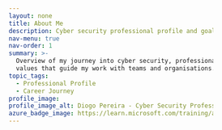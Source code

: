 ```yaml
---
layout: none
title: About Me
description: Cyber security professional profile and goals
nav-menu: true
nav-order: 1
summary: >-
  Overview of my journey into cyber security, professional focus areas, and the
  values that guide my work with teams and organisations.
topic_tags:
  - Professional Profile
  - Career Journey
profile_image:
profile_image_alt: Diogo Pereira - Cyber Security Professional
azure_badge_image: https://learn.microsoft.com/training/achievements/azure-administrator.svg
---
```

<!DOCTYPE html>
<html lang="en">
<head>
    <meta charset="UTF-8">
    <meta name="viewport" content="width=device-width, initial-scale=1.0">
    <title>About Me | Diogo - Cyber Security Portfolio</title>
    <style>
        * {
            margin: 0;
            padding: 0;
            box-sizing: border-box;
        }

        :root {
            --primary: #00d4ff;
            --secondary: #0066ff;
            --dark: #0a0e27;
            --darker: #050816;
            --text: #e4e4e7;
            --text-secondary: #a1a1aa;
            --accent: #7c3aed;
        }

        body {
            font-family: -apple-system, BlinkMacSystemFont, 'Segoe UI', system-ui, sans-serif;
            background: var(--darker);
            color: var(--text);
            line-height: 1.6;
            overflow-x: hidden;
        }

        /* Animated Background */
        .animated-bg {
            position: fixed;
            top: 0;
            left: 0;
            width: 100%;
            height: 100%;
            z-index: -1;
            background: linear-gradient(135deg, var(--darker) 0%, var(--dark) 100%);
        }

        .animated-bg::before {
            content: '';
            position: absolute;
            width: 200%;
            height: 200%;
            background: 
                radial-gradient(circle at 20% 50%, rgba(0, 212, 255, 0.1) 0%, transparent 50%),
                radial-gradient(circle at 80% 80%, rgba(124, 58, 237, 0.1) 0%, transparent 50%);
            animation: gradientShift 20s ease infinite;
        }

        @keyframes gradientShift {
            0%, 100% { transform: translate(0, 0); }
            50% { transform: translate(-50px, -50px); }
        }

        /* Navigation */
        nav {
            position: fixed;
            top: 0;
            width: 100%;
            padding: 1.5rem 5%;
            background: rgba(10, 14, 39, 0.8);
            backdrop-filter: blur(10px);
            z-index: 1000;
            border-bottom: 1px solid rgba(255, 255, 255, 0.1);
        }

        nav .container {
            max-width: 1400px;
            margin: 0 auto;
            display: flex;
            justify-content: space-between;
            align-items: center;
        }

        .logo {
            font-size: 1.5rem;
            font-weight: 700;
            background: linear-gradient(135deg, var(--primary), var(--accent));
            -webkit-background-clip: text;
            -webkit-text-fill-color: transparent;
            background-clip: text;
            text-decoration: none;
        }

        .nav-links {
            display: flex;
            gap: 2rem;
            list-style: none;
        }

        .nav-links a {
            color: var(--text);
            text-decoration: none;
            font-weight: 500;
            transition: all 0.3s ease;
            position: relative;
        }

        .nav-links a::after {
            content: '';
            position: absolute;
            bottom: -5px;
            left: 0;
            width: 0;
            height: 2px;
            background: var(--primary);
            transition: width 0.3s ease;
        }

        .nav-links a:hover::after {
            width: 100%;
        }

        /* Hero Section */
        .hero-about {
            min-height: 60vh;
            display: flex;
            align-items: center;
            justify-content: center;
            padding: 8rem 5% 4rem;
            position: relative;
        }

        .hero-content {
            max-width: 1400px;
            width: 100%;
            display: grid;
            grid-template-columns: 300px 1fr;
            gap: 4rem;
            align-items: center;
        }

        .profile-image-container {
            position: relative;
        }

        .profile-image {
            width: 300px;
            height: 300px;
            border-radius: 20px;
            overflow: hidden;
            border: 3px solid var(--primary);
            box-shadow: 0 20px 60px rgba(0, 212, 255, 0.3);
            position: relative;
            background: linear-gradient(135deg, #1e293b, #0f172a);
            display: flex;
            align-items: center;
            justify-content: center;
        }

        .profile-image::before {
            content: '';
            position: absolute;
            top: 0;
            left: 0;
            width: 100%;
            height: 100%;
            background: linear-gradient(135deg, rgba(0, 212, 255, 0.2), rgba(124, 58, 237, 0.2));
            opacity: 0;
            transition: opacity 0.4s ease;
            z-index: 1;
        }

        .profile-image:hover::before {
            opacity: 1;
        }

        .profile-image.profile-image--no-photo::after {
            content: 'Add your photo';
            position: absolute;
            inset: 0;
            display: flex;
            align-items: center;
            justify-content: center;
            color: var(--text-secondary);
            font-weight: 600;
            letter-spacing: 0.08em;
            text-transform: uppercase;
            text-align: center;
            padding: 1.5rem;
            font-size: 0.85rem;
            background: rgba(15, 23, 42, 0.7);
            border-radius: 20px;
            border: 1px dashed rgba(0, 212, 255, 0.35);
        }

        .profile-image img {
            width: 100%;
            height: 100%;
            object-fit: cover;
        }

        .hero-text h1 {
            font-size: clamp(2.5rem, 5vw, 4rem);
            font-weight: 800;
            margin-bottom: 1rem;
            background: linear-gradient(135deg, #fff 0%, var(--primary) 100%);
            -webkit-background-clip: text;
            -webkit-text-fill-color: transparent;
            background-clip: text;
            line-height: 1.2;
        }

        .hero-text .role {
            font-size: 1.5rem;
            color: var(--primary);
            margin-bottom: 1rem;
            font-weight: 600;
        }

        .hero-text .intro {
            font-size: 1.2rem;
            color: var(--text-secondary);
            line-height: 1.8;
            margin-bottom: 2rem;
        }

        .hero-tags {
            display: flex;
            gap: 1rem;
            flex-wrap: wrap;
        }

        .tag {
            padding: 0.5rem 1.2rem;
            background: rgba(0, 212, 255, 0.1);
            border-radius: 20px;
            font-size: 0.9rem;
            color: var(--primary);
            border: 1px solid rgba(0, 212, 255, 0.3);
        }

        /* Main Content */
        .main-content {
            max-width: 1400px;
            margin: 0 auto;
            padding: 4rem 5%;
        }

        .content-section {
            background: rgba(255, 255, 255, 0.03);
            border-radius: 24px;
            padding: 3rem;
            margin-bottom: 2rem;
            border: 1px solid rgba(255, 255, 255, 0.1);
            transition: all 0.3s ease;
        }

        .content-section:hover {
            background: rgba(255, 255, 255, 0.05);
            border-color: rgba(0, 212, 255, 0.3);
        }

        .content-section h2 {
            font-size: 2rem;
            margin-bottom: 1.5rem;
            color: var(--primary);
            font-weight: 700;
        }

        .content-section h3 {
            font-size: 1.5rem;
            margin-top: 2rem;
            margin-bottom: 1rem;
            color: var(--text);
            font-weight: 600;
        }

        .content-section p {
            color: var(--text);
            line-height: 1.8;
            margin-bottom: 1.5rem;
        }

        .content-section ul {
            list-style: none;
            padding: 0;
            margin: 1.5rem 0;
        }

        .content-section li {
            padding: 1rem 0;
            padding-left: 2rem;
            position: relative;
            color: var(--text);
            line-height: 1.8;
        }

        .content-section li::before {
            content: '→';
            position: absolute;
            left: 0;
            color: var(--primary);
            font-weight: bold;
        }

        .content-section strong {
            color: var(--primary);
            font-weight: 600;
        }

        /* Certifications Section */
        .certifications-section {
            background: linear-gradient(135deg, rgba(0, 212, 255, 0.05), rgba(124, 58, 237, 0.05));
            border-radius: 24px;
            padding: 4rem 3rem;
            margin: 4rem 0;
            border: 1px solid rgba(255, 255, 255, 0.1);
        }

        .certifications-section h2 {
            text-align: center;
            font-size: 2.5rem;
            margin-bottom: 3rem;
            color: var(--text);
        }

        .cert-grid {
            display: grid;
            grid-template-columns: repeat(auto-fit, minmax(200px, 1fr));
            gap: 2rem;
            margin-top: 2rem;
        }

        .cert-badge {
            background: rgba(255, 255, 255, 0.03);
            border-radius: 16px;
            padding: 1.5rem;
            border: 2px solid rgba(255, 255, 255, 0.1);
            text-align: center;
            transition: all 0.3s ease;
            min-height: 300px;
            display: flex;
            flex-direction: column;
            align-items: center;
            justify-content: center;
        }

        .cert-badge:hover {
            transform: translateY(-10px);
            border-color: var(--primary);
            box-shadow: 0 20px 40px rgba(0, 212, 255, 0.2);
            background: rgba(255, 255, 255, 0.05);
        }

        .cert-badge iframe {
            border: none;
            margin: 0 auto;
        }

        /* Microsoft Badge Styling */
        .microsoft-badge {
            background: rgba(255, 255, 255, 0.03);
            border-radius: 16px;
            padding: 2rem;
            border: 2px solid rgba(255, 255, 255, 0.1);
            text-align: center;
            transition: all 0.3s ease;
            display: flex;
            flex-direction: column;
            align-items: center;
            justify-content: center;
        }

        .microsoft-badge:hover {
            transform: translateY(-10px);
            border-color: var(--primary);
            box-shadow: 0 20px 40px rgba(0, 212, 255, 0.2);
            background: rgba(255, 255, 255, 0.05);
        }

        .microsoft-badge img {
            width: 150px;
            height: 150px;
            object-fit: contain;
            margin-bottom: 1rem;
        }

        .microsoft-badge .cert-name {
            font-weight: 600;
            color: var(--text);
            margin-top: 1rem;
            font-size: 1rem;
        }

        .microsoft-badge .cert-issuer {
            color: var(--text-secondary);
            font-size: 0.9rem;
            margin-top: 0.5rem;
        }

        .microsoft-badge-fallback {
            color: var(--text-secondary);
            font-weight: 600;
            letter-spacing: 0.08em;
            text-transform: uppercase;
            text-align: center;
        }

        .microsoft-badge a {
            color: var(--primary);
            text-decoration: none;
            font-size: 0.85rem;
            margin-top: 0.5rem;
            transition: all 0.3s ease;
        }

        .microsoft-badge a:hover {
            color: var(--accent);
        }

        /* Focus Areas Grid */
        .focus-grid {
            display: grid;
            grid-template-columns: repeat(auto-fit, minmax(300px, 1fr));
            gap: 2rem;
            margin: 2rem 0;
        }

        .focus-card {
            background: rgba(255, 255, 255, 0.03);
            padding: 2rem;
            border-radius: 16px;
            border: 1px solid rgba(255, 255, 255, 0.1);
            transition: all 0.3s ease;
        }

        .focus-card:hover {
            background: rgba(255, 255, 255, 0.05);
            border-color: var(--primary);
            transform: translateY(-5px);
        }

        .focus-card h4 {
            color: var(--primary);
            margin-bottom: 1rem;
            font-size: 1.2rem;
        }

        .focus-card p {
            color: var(--text-secondary);
            line-height: 1.6;
        }

        /* CTA Section */
        .cta-section {
            background: linear-gradient(135deg, rgba(0, 212, 255, 0.1), rgba(124, 58, 237, 0.1));
            padding: 4rem 3rem;
            border-radius: 24px;
            text-align: center;
            margin: 4rem 0;
            border: 1px solid rgba(255, 255, 255, 0.1);
        }

        .cta-section h2 {
            font-size: 2.5rem;
            margin-bottom: 1rem;
            color: var(--text);
        }

        .cta-section p {
            color: var(--text-secondary);
            font-size: 1.2rem;
            margin-bottom: 2rem;
            max-width: 700px;
            margin-left: auto;
            margin-right: auto;
        }

        .btn {
            padding: 1rem 2.5rem;
            border-radius: 50px;
            font-weight: 600;
            text-decoration: none;
            transition: all 0.3s ease;
            display: inline-block;
        }

        .btn-primary {
            background: linear-gradient(135deg, var(--primary), var(--accent));
            color: white;
            box-shadow: 0 10px 30px rgba(0, 212, 255, 0.3);
        }

        .btn-primary:hover {
            transform: translateY(-3px);
            box-shadow: 0 15px 40px rgba(0, 212, 255, 0.4);
        }

        /* Footer */
        footer {
            padding: 3rem 5%;
            border-top: 1px solid rgba(255, 255, 255, 0.1);
            text-align: center;
        }

        footer p {
            color: var(--text-secondary);
        }

        footer a {
            color: var(--primary);
            text-decoration: none;
        }

        /* Mobile Responsive */
        @media (max-width: 968px) {
            .hero-content {
                grid-template-columns: 1fr;
                text-align: center;
            }

            .profile-image {
                margin: 0 auto;
            }

            .hero-tags {
                justify-content: center;
            }

            .nav-links {
                display: none;
            }

            .content-section {
                padding: 2rem;
            }

            .certifications-section {
                padding: 3rem 2rem;
            }

            .cert-grid {
                grid-template-columns: repeat(auto-fit, minmax(150px, 1fr));
            }

            .focus-grid {
                grid-template-columns: 1fr;
            }
        }
    </style>
</head>
<body>
    <div class="animated-bg"></div>

    <!-- Navigation -->
    <nav>
        <div class="container">
            <a href="{{ '/' | relative_url }}" class="logo">DIOGO • CYBER SEC</a>
            <ul class="nav-links">
                <li><a href="{{ '/' | relative_url }}">Home</a></li>
                <li><a href="#about">About</a></li>
                <li><a href="#certifications">Certifications</a></li>
                <li><a href="#contact">Contact</a></li>
            </ul>
        </div>
    </nav>

    <!-- Hero Section -->
    <section class="hero-about">
        <div class="hero-content">
            <div class="profile-image-container">
                {% assign profile_image_src = page.profile_image | default: '' %}
                {% assign profile_image_alt = page.profile_image_alt | default: 'Diogo Pereira - Cyber Security Professional' %}
                <div class="profile-image{% if profile_image_src == '' %} profile-image--no-photo{% endif %}">
                    {% if profile_image_src != '' %}
                        {% if profile_image_src contains '://' %}
                            <img src="{{ profile_image_src }}" alt="{{ profile_image_alt }}" loading="lazy" onerror="this.closest('.profile-image').classList.add('profile-image--no-photo'); this.remove();">
                        {% else %}
                            <img src="{{ profile_image_src | relative_url }}" alt="{{ profile_image_alt }}" loading="lazy" onerror="this.closest('.profile-image').classList.add('profile-image--no-photo'); this.remove();">
                        {% endif %}
                    {% endif %}
                </div>
            </div>
            <div class="hero-text">
                <h1>Hello, I'm Diogo</h1>
                <p class="role">Cyber Security SRE • MSc Candidate</p>
                <p class="intro">
                    I design and operate secure systems to improve team efficiency and productivity. 
                    My work blends practical engineering with critical evaluation and research, 
                    emphasising awareness and self-directed problem-solving.
                </p>
                <div class="hero-tags">
                    <span class="tag">Site Reliability Engineering</span>
                    <span class="tag">Data Protection</span>
                    <span class="tag">Security Operations</span>
                    <span class="tag">Multilingual: EN • PT • ES • FR</span>
                </div>
            </div>
        </div>
    </section>

    <!-- Main Content -->
    <div class="main-content">
        <!-- Professional Snapshot -->
        <section class="content-section" id="about">
            <h2>Professional Snapshot</h2>
            <p>
                As a <strong>Site Reliability Engineer III</strong> specialising in backup and data protection, 
                I provide advanced technical support, replicate complex customer environments, mentor peers, 
                and collaborate with sales, engineering, and product teams. I am multilingual (EN, PT, ES, FR) 
                and have a proven track record of enhancing knowledge base development and team enablement.
            </p>
        </section>

        <!-- How I Work -->
        <section class="content-section">
            <h2>How I Work</h2>
            <ul>
                <li>
                    <strong>Evidence-based decisions:</strong> I rely on threat intelligence, telemetry, 
                    and feedback loops to ensure security decisions are data-driven.
                </li>
                <li>
                    I collaborate with engineers and leadership to co-design controls that strike a balance 
                    between risk and delivery, and I prioritise continuous learning through research, 
                    experimentation, and reflection to maintain current and practical skills.
                </li>
            </ul>
        </section>

        <!-- Focus Areas -->
        <section class="content-section">
            <h2>Focus Areas &amp; Strengths</h2>
            <div class="focus-grid">
                <div class="focus-card">
                    <h4>🔐 Data Protection &amp; Backup</h4>
                    <p>
                        Enterprise backup management (NetBackup, related appliances), customer case ownership, 
                        and lab replication. Skilled in diagnostics across UNIX, Linux, Windows Server, storage, 
                        networking, and virtualization (VMware, Hyper-V). Experience with Azure, AWS, and GCP.
                    </p>
                </div>
                <div class="focus-card">
                    <h4>👥 Customer-Facing Engineering</h4>
                    <p>
                        High-touch support for key customers, clear written analysis, and cross-team collaboration 
                        with sales, engineering, and product teams to secure renewals and resolve deployment challenges.
                    </p>
                </div>
                <div class="focus-card">
                    <h4>⚙️ SRE-style Reliability Practice</h4>
                    <p>
                        Operations as an engineering challenge, focusing on automation, measurable outcomes, 
                        and continuous improvement of products and processes.
                    </p>
                </div>
                <div class="focus-card">
                    <h4>📚 Leadership &amp; Mentorship</h4>
                    <p>
                        Lead and coordinate escalations, supervise multilingual queues (EN, PT, ES, FR, DE), 
                        coach engineers, mentor juniors, and contribute to robust knowledge base development.
                    </p>
                </div>
                <div class="focus-card">
                    <h4>🔄 Process &amp; Product Improvement</h4>
                    <p>
                        Document challenges, refine internal processes, and channel field feedback to enhance 
                        features, service quality, and team efficiency.
                    </p>
                </div>
            </div>
            <p style="margin-top: 2rem;">
                These focus areas map to <strong>CyBOK knowledge domains</strong> such as Secure Software Lifecycle, 
                Security Operations &amp; Incident Management, Risk Management &amp; Governance, and Privacy &amp; Online Rights.
            </p>
        </section>

        <!-- Certifications Section -->
        <section class="certifications-section" id="certifications">
            <h2>Certifications &amp; Credentials</h2>
            <div class="cert-grid">
                <!-- Credly Badges -->
                <div class="cert-badge">
                    <div data-iframe-width="150" data-iframe-height="270" data-share-badge-id="e78dbfed-6ecf-4e63-a9a0-8b538264074a" data-share-badge-host="https://www.credly.com"></div>
                </div>
                <div class="cert-badge">
                    <div data-iframe-width="150" data-iframe-height="270" data-share-badge-id="2e1428be-fe45-4cb3-89ff-fef92049eabb" data-share-badge-host="https://www.credly.com"></div>
                </div>
                <div class="cert-badge">
                    <div data-iframe-width="150" data-iframe-height="270" data-share-badge-id="151746a2-8936-4c92-ae05-27fdded866cd" data-share-badge-host="https://www.credly.com"></div>
                </div>
                <div class="cert-badge">
                    <div data-iframe-width="150" data-iframe-height="270" data-share-badge-id="5dd0f7fb-6f46-464a-9869-19cca942bc8f" data-share-badge-host="https://www.credly.com"></div>
                </div>
                <div class="cert-badge">
                    <div data-iframe-width="150" data-iframe-height="270" data-share-badge-id="6b1c6031-8522-46be-bd7c-0d79adbe6005" data-share-badge-host="https://www.credly.com"></div>
                </div>
                <div class="cert-badge">
                    <div data-iframe-width="150" data-iframe-height="270" data-share-badge-id="ce2641df-01bc-4410-a8b1-a1aeca430724" data-share-badge-host="https://www.credly.com"></div>
                </div>
                <div class="cert-badge">
                    <div data-iframe-width="150" data-iframe-height="270" data-share-badge-id="6378c944-aece-4331-8d35-dbbfaedbaf84" data-share-badge-host="https://www.credly.com"></div>
                </div>
                <div class="cert-badge">
                    <div data-iframe-width="150" data-iframe-height="270" data-share-badge-id="d008a3c7-17ac-47b7-b14d-98df48390dd7" data-share-badge-host="https://www.credly.com"></div>
                </div>
                <div class="cert-badge">
                    <div data-iframe-width="150" data-iframe-height="270" data-share-badge-id="b119fcf3-e68f-4f17-be56-b18d5b3e0569" data-share-badge-host="https://www.credly.com"></div>
                </div>
                <div class="cert-badge">
                    <div data-iframe-width="150" data-iframe-height="270" data-share-badge-id="208ac0ef-3a1f-4525-9d7f-0202730a10bc" data-share-badge-host="https://www.credly.com"></div>
                </div>
                
                <!-- Microsoft Badge -->
                <div class="microsoft-badge">
                    {% assign azure_badge_src = page.azure_badge_image | default: '' %}
                    {% if azure_badge_src != '' %}
                        {% if azure_badge_src contains '://' %}
                            <img src="{{ azure_badge_src }}" alt="Microsoft Certified: Azure Administrator Associate badge" loading="lazy">
                        {% else %}
                            <img src="{{ azure_badge_src | relative_url }}" alt="Microsoft Certified: Azure Administrator Associate badge" loading="lazy">
                        {% endif %}
                    {% else %}
                        <span class="microsoft-badge-fallback">Azure Administrator Associate</span>
                    {% endif %}
                    <p class="cert-name">Azure Administrator Associate</p>
                    <p class="cert-issuer">Microsoft</p>
                    <a href="https://learn.microsoft.com/api/credentials/share/en-us/DiogoNeno/2C20F3038C358900?sharingId=48C04B1899FEF4BE" target="_blank" rel="noopener">Verify Credential →</a>
                </div>
            </div>
        </section>

        <!-- What I'm Doing Now -->
        <section class="content-section">
            <h2>What I'm Doing Now</h2>
            <ul>
                <li>
                    I am advancing my <strong>MSc at the University of Essex Online</strong> by building 
                    an e-portfolio that demonstrates research, secure systems, and human factors with direct 
                    professional application. The programme's focus aligns with my experience.
                </li>
                <li>
                    I continue to develop my skills in line with UK professional standards to ensure 
                    ongoing relevance and measurable growth.
                </li>
            </ul>
        </section>

        <!-- What I'm Looking For -->
        <section class="content-section">
            <h2>What I'm Looking For</h2>
            <p>
               I collaborate on security engineering and architecture initiatives—building secure-by-default platforms, bridging technology and governance, and delivering measurable outcomes. 
               I contribute through hands-on projects, mentoring, and knowledge-sharing with teams that value evidence-based practice, clear communication, and shared ownership of risk.
            </p>
        </section>

        <!-- CTA Section -->
        <section class="cta-section" id="contact">
            <h2>Let's Connect</h2>
            <p>
                Interested in collaborating or discussing cyber security challenges? 
                I'm always open to connecting with like-minded professionals.
            </p>
            <a href="mailto:diogoneno@proton.me" class="btn btn-primary">Get in Touch</a>
        </section>
    </div>

    <!-- Footer -->
    <footer>
        <p>&copy; 2025 MSc Cyber Security Portfolio • Designed by Diogo</p>
    </footer>

    <!-- Credly Badge Script -->
    <script type="text/javascript" async src="//cdn.credly.com/assets/utilities/embed.js"></script>

    <script>
        // Smooth scrolling
        document.querySelectorAll('a[href^="#"]').forEach(anchor => {
            anchor.addEventListener('click', function (e) {
                e.preventDefault();
                const target = document.querySelector(this.getAttribute('href'));
                if (target) {
                    target.scrollIntoView({ behavior: 'smooth', block: 'start' });
                }
            });
        });

        // Intersection Observer for animations
        const observerOptions = {
            threshold: 0.1,
            rootMargin: '0px 0px -50px 0px'
        };

        const observer = new IntersectionObserver((entries) => {
            entries.forEach(entry => {
                if (entry.isIntersecting) {
                    entry.target.style.opacity = '1';
                    entry.target.style.transform = 'translateY(0)';
                }
            });
        }, observerOptions);

        document.querySelectorAll('.content-section, .cert-badge, .focus-card, .microsoft-badge').forEach(el => {
            el.style.opacity = '0';
            el.style.transform = 'translateY(30px)';
            el.style.transition = 'all 0.6s ease';
            observer.observe(el);
        });
    </script>
</body>
</html>
